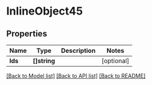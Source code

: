 # InlineObject45

## Properties

Name | Type | Description | Notes
------------ | ------------- | ------------- | -------------
**Ids** | **[]string** |  | [optional] 

[[Back to Model list]](../README.md#documentation-for-models) [[Back to API list]](../README.md#documentation-for-api-endpoints) [[Back to README]](../README.md)


